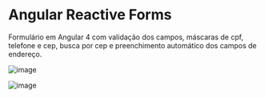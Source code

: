 # Angular Reactive Forms

Formulário em Angular 4 com validação dos campos, máscaras de cpf, telefone e cep, busca por cep e preenchimento automático dos campos de endereço.

![image](https://user-images.githubusercontent.com/29076312/37467493-20aff520-283f-11e8-9418-0d85164a5709.png)

![image](https://user-images.githubusercontent.com/29076312/37476187-4921b9bc-2853-11e8-8956-33e8dd4565d7.png)


